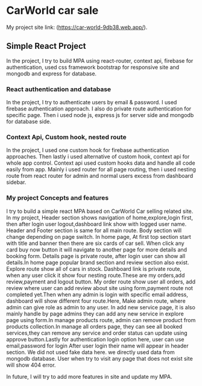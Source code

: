 # CarWorld car sale

My project site link: (https://car-world-9db38.web.app/).

## Simple React Project

In the project, I try to build MPA using react-router, context api, firebase for authentication, used css framework bootstrap for responsive site and mongodb and express for database.

### React authentication and database

In the project, I try to authenticate users by email & password. I used firebase authentication approach. I also do private route authentication for specific page. Then i used node js, express js for server side and mongodb for database side.

### Context Api, Custom hook, nested route

In the project, I used one custom hook for firebase authentication approaches. Then lastly i used alternative of custom hook, context api for whole app control. Context api used custom hooks data and handle all code easily from app. 
Mainly i used router for all page routing, then i used nesting route from react router for admin and normal users excess from dashboard sidebar.

### My project Concepts and features

I try to build a simple react MPA based on CarWorld Car selling related site. In my project, Header section shows navigation of home,explore,login first, then after login user logout,dashboard link show with logged user name. Header and Footer section is same for all main route. Body section will change depending on page switch. In home page, At first top section start with title and banner then there are six cards of car sell. When click any card buy now button it will navigate to another page for more details and booking form. Details page is private route, after login user can show all details.In home page popular brand section and review section also exist. Explore route show all of cars in stock.
Dashboard link is private route, when any user click it show four nesting route.These are my orders,add review,payment and logout button. My order route show user all orders, add review where user can add review about site using form,payment route not completed yet.Then when any admin is login with specific email address, dashboard will show different four route.Here, Make admin route, where admin can give role as admin to any user. In add new service page, it is also mainly handle by page admins they can add any new service in explore page using form.In manage products route, admin can remove product from products collection.In manage all orders page, they can see all booked services,they can remove any service and order status can update using approve button.Lastly for authentication login option here, user can use email,password for login After user login their name will appear in header section. 
We did not used fake data here. we directly used data from mongodb database. User when try to visit any page that does not exist site will show 404 error.

In future, I will try to add more features in site and update my MPA.
